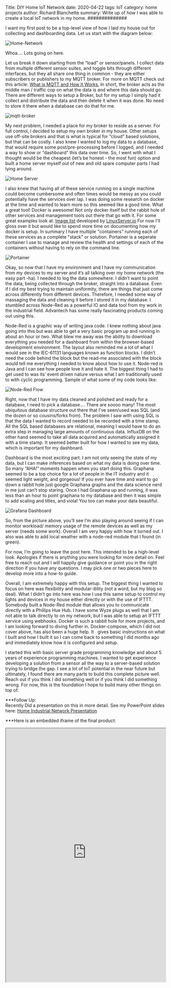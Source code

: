 Title: DIY Home IoT Network
date: 2020-04-22
tags: IoT
category: home projects
author: Richard Blanchette
summary: Write up of how I was able to create a local IoT network in my home.
##############

I want my first post to be a top-level view of how I laid my house out for collecting and dashboarding data. Let us start with the diagram below:

![Home-Network]({static}/images/iot-diy/HomeMQTTNetwork.jpg)

Whoa…. Lots going on here.

Let us break it down starting from the “load” or sensor/panels. I collect data from multiple different sensor suites, and toggle bits through different interfaces, but they all share one thing in common - they are either subscribers or publishers to my MQTT broker. For more on MQTT check out this article: [What is MQTT and How It Works.](https://randomnerdtutorials.com/what-is-mqtt-and-how-it-works/) In short, the broker acts as the middle man / traffic cop on what the data is and where this data should go. There are different ways to setup a Broker, but for my setup I simply had it collect and distribute the data and then delete it when it was done. No need to store it there when a database can do that for me.

![mqtt-broker](https://i0.wp.com/randomnerdtutorials.com/wp-content/uploads/2017/01/mqtt_broker.png?resize=750%2C303&ssl=1)

My next problem, I needed a place for my broker to reside as a server. For full control, I decided to setup my own broker in my house. Other setups use off-site brokers and that is what is typical for “cloud” based solutions, but that can be costly. I also knew I wanted to log my data to a database, that would require some post/pre-processing before I logged, and I needed a way to show or “dashboard” this data over time. So, I went with what I thought would be the cheapest (let’s be honest - the most fun) option and built a home server myself out of new and old spare computer parts I had lying around.

![Home Server]({static}/images/iot-diy/homeserver.jpg)

I also knew that having all of these service running on a single machine could become cumbersome and often times would be messy as you could potentially have the services over lap. I was doing some research on docker at the time and wanted to learn more so this seemed like a good time. What a great tool! Docker is awesome! Not only docker itself but the rabbit hole of other services and management tools out there that go with it. For some great examples look at: [Image list](https://fleet.linuxserver.io) developed by [LinuxServer.io](https://www.linuxserver.io) For now I'll gloss over it but would like to spend more time on documenting how my docker is setup. In summary I have multiple "containers" running each of these services as a complete "stack" or solution. Portainer is a seperate container I use to manage and review the health and settings of each of the containers without having to rely on the command line.

![Portainer]({static}/images/iot-diy/portainer.png)

Okay, so now that I have my environment and I have my communication from my devices to my server and it’s all talking over my home network (the easy part -ha). I needed to log the data somewhere. I didn’t want to point the data, being collected through the broker, straight into a database. Even if I did my best trying to maintain uniformity, there are things that just come across differently from different devices. Therefore, I needed some way of massaging the data and cleaning it before I stored it in my database. I stumbled across Node-Red as a powerful IO and data tool from my work in the industrial field. Advantech has some really fascinating products coming out using this.

Node-Red is a graphic way of writing java code. I knew nothing about java going into this but was able to get a very basic program up and running in about an hour or two. What blew me away was the ability to download everything you needed for a dashboard from within the browser-based development environment. The layout also reminded me a lot of what I would see in the IEC-61131 languages known as function blocks. I didn’t need the code behind the block but the read-me associated with the block would tell me everything I needed to know about how to use it. Node-red is Java and I can see how people love it and hate it. The biggest thing I had to get used to was its’ event driven nature versus what I am traditionally used to with cyclic programming. Sample of what some of my code looks like:

![Node-Red Flow]({static}/images/iot-diy/node-red.png)

Right, now that I have my data cleaned and polished and ready for a database, I need to pick a database…. There are soooo many! The most ubiquitous database structure out there that I’ve seen/used was SQL (and the dozen or so cousins/forks from). The problem I saw with using SQL is that the data I wanted to record needed to be recorded with a time stamp. All the SQL based databases are relational, meaning I would have to do an extra step in managing large amounts of continuous data. InfluxDB on the other hand seemed to take all data acquired and automatically assigned it with a time stamp. It seemed better built for how I wanted to see my data, which is important for my dashboard.

Dashboard is the most exciting part. I am not only seeing the state of my data, but I can make inferences based on what my data is doing over time. So many “AHA!” moments happen when you start doing this. Graphana seemed to be a top choice for a lot of people in the IT industry and it seemed light weight, and gorgeous! If you ever have time and want to go down a rabbit hole just google Graphana graphs and the data science nerd in me just can’t stop staring. Once I had Graphana up and running, it was less than an hour to point graphana to my database and then it was simple to add scaling and titles, and viola! You too can make your data beautiful.

![Grafana Dashboard]({static}/images/iot-diy/grafana.png)

So, from the picture above, you’ll see I’m also playing around seeing if I can monitor workload/ memory usage of the remote devices as well as my server (needs some work). Overall I am very happy with how it turned out. I also was able to add local weather with a node-red module that I found (in green).

For now, I’m going to leave the post here. This intended to be a high-level look. Apologies if there is anything you were looking for more detail on. Feel free to reach out and I will happily give guidance or point you in the right direction if you have any questions. I may pick one or two pieces here to develop more into a how-to guide.

Overall, I am extremely happy with this setup. The biggest thing I wanted to focus on here was flexibility and modular-iblity (not a word, but my blog so deal). What I didn’t go into here was how I use this same setup to control my lights and devices in my house either directly or with the use of IFTTT. Somebody built a Node-Red module that allows you to communicate directly with a Phillips Hue Hub. I have some Wyze plugs as well that I am not able to talk directly to on my network, but I was able to setup an IFTTT service using webhooks. Docker is such a rabbit hole for more projects, and I am looking forward to diving further in. Docker-compose, which I did not cover above, has also been a huge help. It   gives basic instructions on what I built and how I built it so I can come back to something I did months ago and immediately know how it is configured and setup.

I started this with basic server grade programming knowledge and about 5 years of experience programming machines. I wanted to get experience developing a solution from a sensor all the way to a server-based solution trying to bridge the gap. I see a lot of IoT potential in the near future but ultimately, I found there are many parts to build this complete picture well. Reach out if you think I did something well or if you think I did something wrong. For now, this is the foundation I hope to build many other things on top of.

\*\*\*Follow Up:  
Recently Did a presentation on this in more detail. See my PowerPoint slides here: [Home Industrial Network Presentation](https://1drv.ms/p/s!AnRPoczwFXt-gZlFK6aLPQ_aAGvAcQ?e=w1e1Ch)

\*\*\*Here is an embedded iframe of the final product:

<iframe id="inlineFrameExample"
    title="Inline Frame Example"
    width=100%
    height="800"
    src="https://grafana.rsbengineering.dev/d/jorQjxQWk/home?orgId=1&amp;refresh=5s&amp;amp">
</iframe>